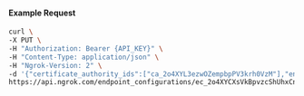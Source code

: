 <!-- Code generated for API Clients. DO NOT EDIT. -->

#### Example Request

```bash
curl \
-X PUT \
-H "Authorization: Bearer {API_KEY}" \
-H "Content-Type: application/json" \
-H "Ngrok-Version: 2" \
-d '{"certificate_authority_ids":["ca_2o4XYL3ezwOZempbpPV3krh0VzM"],"enabled":true}' \
https://api.ngrok.com/endpoint_configurations/ec_2o4XYCXsVkBpvzcShUhxCn3uMl7/mutual_tls
```

